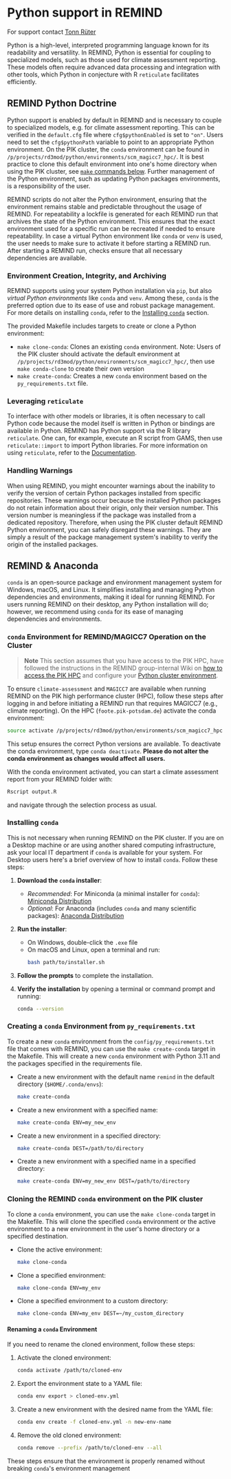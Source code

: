 # Python support in REMIND

For support contact [Tonn Rüter](mailto:tonn.rueter@pik-potsdam.de)

Python is a high-level, interpreted programming language known for its readability and versatility. In REMIND, Python is essential for coupling to specialized models, such as those used for climate assessment reporting. These models often require advanced data processing and integration with other tools, which Python in conjecture with R `reticulate` facilitates efficiently.

## REMIND Python Doctrine

Python support is enabled by default in REMIND and is necessary to couple to specialized models, e.g. for climate assessment reporting. This can be verified in the `default.cfg` file where `cfg$pythonEnabled` is set to `"on"`. Users need to set the `cfg$pythonPath` variable to point to an appropriate Python environment. On the PIK cluster, the `conda` environment can be found in `/p/projects/rd3mod/python/environments/scm_magicc7_hpc/`. It is best practice to clone this default environment into one's home directory when using the PIK cluster, see [`make` commands below](#environment-creation-integrity-and-archiving). Further management of the Python environment, such as updating Python packages environments, is a responsibility of the user. 

REMIND scripts do not alter the Python environment, ensuring that the environment remains stable and predictable throughout the usage of REMIND. For repeatability a lockfile is generated for each REMIND run that archives the state of the Python environment. This ensures that the exact environment used for a specific run can be recreated if needed to ensure repeatability. In case a virtual Python environment like `conda` or `venv` is used, the user needs to make sure to activate it before starting a REMIND run. After starting a REMIND run, checks ensure that all necessary dependencies are available.

### Environment Creation, Integrity, and Archiving

REMIND supports using your system Python installation via `pip`, but also *virtual Python environments* like `conda` and `venv`. Among these, `conda` is the preferred option due to its ease of use and robust package management. For more details on installing `conda`, refer to the [Installing `conda`](#installing-conda) section.

The provided Makefile includes targets to create or clone a Python environment:
- `make clone-conda`: Clones an existing `conda` environment. Note: Users of the PIK cluster should activate the default environment at `/p/projects/rd3mod/python/environments/scm_magicc7_hpc/`, then use `make conda-clone` to create their own version
- `make create-conda`: Creates a new `conda` environment based on the `py_requirements.txt` file.

### Leveraging `reticulate`

To interface with other models or libraries, it is often necessary to call Python code because the model itself is written in Python or bindings are available in Python. REMIND has Python support via the R library `reticulate`. One can, for example, execute an R script from GAMS, then use `reticulate::import` to import Python libraries. For more information on using `reticulate`, refer to the [Documentation](https://rstudio.github.io/reticulate/).

### Handling Warnings

When using REMIND, you might encounter warnings about the inability to verify the version of certain Python packages installed from specific repositories. These warnings occur because the installed Python packages do not retain information about their origin, only their version number. This version number is meaningless if the package was installed from a dedicated repository. Therefore, when using the PIK cluster default REMIND Python environment, you can safely disregard these warnings. They are simply a result of the package management system's inability to verify the origin of the installed packages.

## REMIND & Anaconda

`conda` is an open-source package and environment management system for Windows, macOS, and Linux. It simplifies installing and managing Python dependencies and environments, making it ideal for running REMIND. For users running REMIND on their desktop, any Python installation will do; however, we recommend using `conda` for its ease of managing dependencies and environments.

### `conda` Environment for REMIND/MAGICC7 Operation on the Cluster

> **Note** This section assumes that you have access to the PIK HPC, have followed the instructions in the REMIND group-internal Wiki on [how to access the PIK HPC]((https://gitlab.pik-potsdam.de/rse/rsewiki/-/wikis/Cluster-Access)) and configure your [Python cluster environment](https://gitlab.pik-potsdam.de/rse/rsewiki/-/wikis/Cluster#for-python-users).

To ensure `climate-assessment` and `MAGICC7` are available when running REMIND on the PIK high performance cluster (HPC), follow these steps after logging in and before initiating a REMIND run that requires MAGICC7 (e.g., climate reporting). On the HPC (`foote.pik-potsdam.de`) activate the conda environment:

```bash
source activate /p/projects/rd3mod/python/environments/scm_magicc7_hpc
```

This setup ensures the correct Python versions are available. To deactivate the conda environment, type `conda deactivate`. **Please do not alter the conda environment as changes would affect all users.**

With the conda environment activated, you can start a climate assessment report from your REMIND folder with:

```sh
Rscript output.R
```

and navigate through the selection process as usual.

### Installing `conda`

This is not necessary when running REMIND on the PIK cluster. If you are on a Desktop machine or are using another shared computing infrastructure, ask your local IT department if `conda` is available for your system. For Desktop users here's a brief overview of how to install `conda`. Follow these steps:

1. **Download the `conda` installer**:
    - *Recommended*: For Miniconda (a minimal installer for `conda`): [Miniconda Distribution](https://docs.conda.io/en/latest/miniconda.html)
    - *Optional*: For Anaconda (includes `conda` and many scientific packages): [Anaconda Distribution](https://www.anaconda.com/products/distribution#download-section)

2. **Run the installer**:
    - On Windows, double-click the `.exe` file
    - On macOS and Linux, open a terminal and run:
        ```sh
        bash path/to/installer.sh
        ```

3. **Follow the prompts** to complete the installation.

4. **Verify the installation** by opening a terminal or command prompt and running:
    ```sh
    conda --version
    ```

### Creating a `conda` Environment from `py_requirements.txt`

To create a new `conda` environment from the `config/py_requirements.txt` file that comes with REMIND, you can use the `make create-conda` target in the Makefile. This will create a new `conda` environment with Python 3.11 and the packages specified in the requirements file.

- Create a new environment with the default name `remind` in the default directory (`$HOME/.conda/envs`):
    ```sh
    make create-conda
    ```

- Create a new environment with a specified name:
    ```sh
    make create-conda ENV=my_new_env
    ```

- Create a new environment in a specified directory:
    ```sh
    make create-conda DEST=/path/to/directory
    ```

- Create a new environment with a specified name in a specified directory:
    ```sh
    make create-conda ENV=my_new_env DEST=/path/to/directory
    ````

### Cloning the REMIND `conda` environment on the PIK cluster

To clone a `conda` environment, you can use the `make clone-conda` target in the Makefile. This will clone the specified `conda` environment or the active environment to a new environment in the user's home directory or a specified destination.

- Clone the active environment:
    ```sh
    make clone-conda
    ```
- Clone a specified environment:
    ```sh
    make clone-conda ENV=my_env
    ```
- Clone a specified environment to a custom directory:
    ```sh
    make clone-conda ENV=my_env DEST=~/my_custom_directory
    ```

#### Renaming a `conda` Environment
If you need to rename the cloned environment, follow these steps:

1. Activate the cloned environment:
    ```sh
    conda activate /path/to/cloned-env
    ```

2. Export the environment state to a YAML file:
    ```sh
    conda env export > cloned-env.yml
    ```

3. Create a new environment with the desired name from the YAML file:
    ```sh
    conda env create -f cloned-env.yml -n new-env-name
    ```

4. Remove the old cloned environment:
    ```sh
    conda remove --prefix /path/to/cloned-env --all
    ```

These steps ensure that the environment is properly renamed without breaking `conda`'s environment management